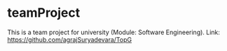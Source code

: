 # teamProject
This is a team project for university (Module: Software Engineering).
Link: https://github.com/agrajSuryadevara/TopG
